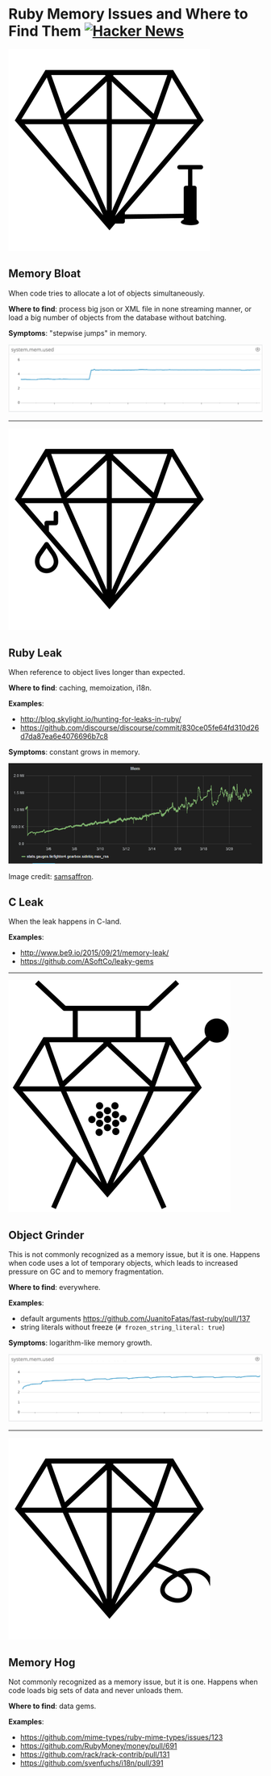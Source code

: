 # Ruby Memory Issues and Where to Find Them [![Hacker News](https://img.shields.io/badge/Hacker%20News-Y-orange.svg)](https://news.ycombinator.com/item?id=15782426)

![](images/memory-bloat.svg)

## Memory Bloat

When code tries to allocate a lot of objects simultaneously.

**Where to find**: process big json or XML file in none streaming manner, or load a big number of objects from the database without batching.

**Symptoms**: "stepwise jumps" in memory.

![](images/memory-bloat.png)

---

![](images/memory-leak.svg)

## Ruby Leak

When reference to object lives longer than expected.

**Where to find**: caching, memoization, i18n.

**Examples**:
- http://blog.skylight.io/hunting-for-leaks-in-ruby/
- https://github.com/discourse/discourse/commit/830ce05fe64fd310d26d7da87ea6e4076696b7c8

**Symptoms**: constant grows in memory.

![](images/memory-leak.png)

Image credit: [samsaffron](https://samsaffron.com/archive/2015/03/31/debugging-memory-leaks-in-ruby).

## C Leak

When the leak happens in C-land.

**Examples**:
- http://www.be9.io/2015/09/21/memory-leak/
- https://github.com/ASoftCo/leaky-gems

---

![](images/object-grinder.svg)

## Object Grinder

This is not commonly recognized as a memory issue, but it is one. Happens when code uses a lot of temporary objects, which leads to increased pressure on GC and to memory fragmentation.

**Where to find**: everywhere.

**Examples**:
- default arguments https://github.com/JuanitoFatas/fast-ruby/pull/137
- string literals without freeze (`# frozen_string_literal: true`)

**Symptoms**: logarithm-like memory growth.

![](images/memory-fragmentation.png)

---

![](images/memory-hog.svg)

## Memory Hog

Not commonly recognized as a memory issue, but it is one. Happens when code loads big sets of data and never unloads them.

**Where to find**: data gems.

**Examples**:
- https://github.com/mime-types/ruby-mime-types/issues/123
- https://github.com/RubyMoney/money/pull/691
- https://github.com/rack/rack-contrib/pull/131
- https://github.com/svenfuchs/i18n/pull/391

